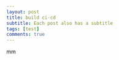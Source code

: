 ```yaml
---
layout: post
title: build ci-cd
subtitle: Each post also has a subtitle
tags: [test]
comments: true
---
```

mm
